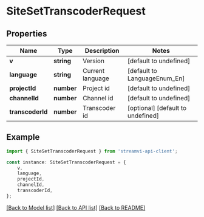 # SiteSetTranscoderRequest


## Properties

Name | Type | Description | Notes
------------ | ------------- | ------------- | -------------
**v** | **string** | Version | [default to undefined]
**language** | **string** | Current language | [default to LanguageEnum_En]
**projectId** | **number** | Project id | [default to undefined]
**channelId** | **number** | Channel id | [default to undefined]
**transcoderId** | **number** | Transcoder id | [optional] [default to undefined]

## Example

```typescript
import { SiteSetTranscoderRequest } from 'streamvi-api-client';

const instance: SiteSetTranscoderRequest = {
    v,
    language,
    projectId,
    channelId,
    transcoderId,
};
```

[[Back to Model list]](../README.md#documentation-for-models) [[Back to API list]](../README.md#documentation-for-api-endpoints) [[Back to README]](../README.md)
